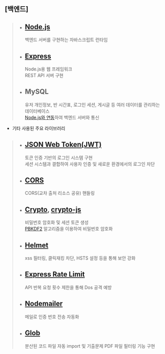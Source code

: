 ## [백엔드]

> - ## [Node.js](https://nodejs.org/en)
>   백엔드 서버를 구현하는 자바스크립트 런타임
> - ## [Express](https://expressjs.com/ko)
>   Node.js용 웹 프레임워크  
>   REST API 서버 구현
> - ## MySQL
>   유저 개인정보, 반 시간표, 로그인 세션, 게시글 등 여러 데이터를 관리하는 데이터베이스  
>   [Node.js와 연동](https://github.com/sidorares/node-mysql2)하여 백엔드 서버와 통신

- 기타 사용된 주요 라이브러리

> - ## [JSON Web Token(JWT)](https://github.com/auth0/node-jsonwebtoken)
>   토큰 인증 기반의 로그인 시스템 구현  
>   세션 시스템과 결합하여 사용자 인증 및 새로운 환경에서의 로그인 차단
> - ## [CORS](https://expressjs.com/en/resources/middleware/cors.html)
>   CORS(교차 출처 리소스 공유) 핸들링
> - ## [Crypto](https://nodejs.org/api/crypto.html), [crypto-js](https://github.com/brix/crypto-js)
>   비밀번호 암호화 및 세션 토큰 생성  
>   [PBKDF2](https://en.wikipedia.org/wiki/PBKDF2) 알고리즘을 이용하여 비밀번호 암호화
> - ## [Helmet](https://helmetjs.github.io)
>   xss 필터링, 클릭재킹 차단, HSTS 설정 등을 통해 보안 강화
> - ## [Express Rate Limit](https://github.com/express-rate-limit/express-rate-limit)
>   API 반복 요청 횟수 제한을 통해 Dos 공격 예방
> - ## [Nodemailer](https://nodemailer.com/about)
>   메일로 인증 번호 전송 자동화
> - ## [Glob](https://github.com/isaacs/node-glob)
>   분산된 코드 파일 자동 import 및 기출문제 PDF 파일 필터링 기능 구현
